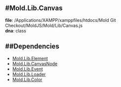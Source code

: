 
#Mold.Lib.Canvas
---------------------------------------

__file__: /Applications/XAMPP/xamppfiles/htdocs/Mold Git Checkout/MoldJS/Mold/Lib/Canvas.js  
__dna__: class  


	






##Dependencies
--------------

* [Mold.Lib.Element](../../Mold/Lib/Element.md) 
* [Mold.Lib.CanvasNode](../../Mold/Lib/CanvasNode.md) 
* [Mold.Lib.Event](../../Mold/Lib/Event.md) 
* [Mold.Lib.Loader](../../Mold/Lib/Loader.md) 
* [Mold.Lib.Color](../../Mold/Lib/Color.md) 



 

 


 



		
